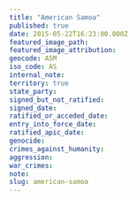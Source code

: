 ```yaml
---
title: "American Samoa"
published: true
date: 2015-05-22T16:23:00.000Z
featured_image_path:
featured_image_attribution:
geocode: ASM
iso_code: AS
internal_note:
territory: true
state_party:
signed_but_not_ratified:
signed_date:
ratified_or_acceded_date:
entry_into_force_date:
ratified_apic_date:
genocide:
crimes_against_humanity:
aggression:
war_crimes:
note:
slug: american-samoa
---
```

